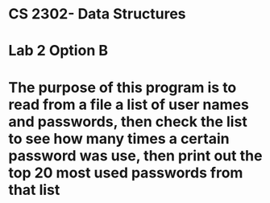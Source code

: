 # CS 2302- Data Structures
# Lab 2 Option B
# The purpose of this program is to read from a file a list of user names and passwords, then check the list to see how many times a certain password was use, then print out the top 20 most used passwords from that list
